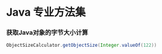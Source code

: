 # Java 专业方法集

### 获取Java对象的字节大小计算

```java
ObjectSizeCalculator.getObjectSize(Integer.valueOf(122))
```

